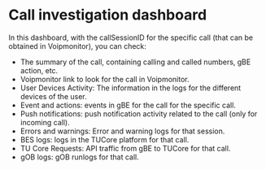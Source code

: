 # Call investigation dashboard

In this dashboard, with the callSessionID for the specific call (that can be obtained in Voipmonitor), you can check:

* The summary of the call, containing calling and called numbers, gBE action, etc.
* Voipmonitor link to look for the call in Voipmonitor.
* User Devices Activity: The information in the logs for the different devices of the user.
* Event and actions: events in gBE for the call for the specific call.
* Push notifications: push notification activity related to the call (only for incoming call).
* Errors and warnings: Error and warning logs for that session.
* BES logs: logs in the TUCore platform for that call.
* TU Core Requests: API traffic from gBE to TUCore for that call.
* gOB logs: gOB runlogs for that call.
